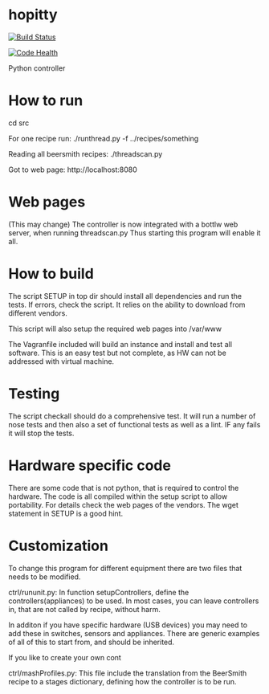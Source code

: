 hopitty
=======

[![Build Status](https://travis-ci.org/cloudymike/hopitty.svg?branch=master)](https://travis-ci.org/cloudymike/hopitty)


[![Code Health](https://landscape.io/github/cloudymike/hopitty/master/landscape.svg?style=flat)](https://landscape.io/github/cloudymike/hopitty/master)

Python controller

How to run
==========
cd src

For one recipe run:
./runthread.py -f ../recipes/something

Reading all beersmith recipes:
./threadscan.py

Got to web page:
http://localhost:8080


Web pages
=========
(This may change)
The controller is now integrated with a bottlw web server, when running threadscan.py
Thus starting this program will enable it all.

How to build
============
The script SETUP in top dir should install all dependencies and run the tests.
If errors, check the script. It relies on the ability to download from different
vendors.

This script will also setup the required web pages into /var/www

The Vagranfile included will build an instance and install and test all software.
This is an easy test but not complete, as HW can not be addressed with virtual machine.


Testing
=======
The script checkall should do a comprehensive test. It will run a number of
nose tests and then also a set of functional tests as well as a lint. IF any fails
it will stop the tests.

Hardware specific code
=======================
There are some code that is not python, that is required to control the hardware.
The code is all compiled within the setup script to allow portability. For details
check the web pages of the vendors. The wget statement in SETUP is a good hint.

Customization
=============
To change this program for different equipment there are two files that needs to be modified.

ctrl/rununit.py:
In function setupControllers, define the controllers(appliances) to be used. In most cases,
you can leave controllers in, that are not called by recipe, without harm.

In additon if you have specific hardware (USB devices) you may need to add 
these in switches, sensors and appliances. There are generic examples of all
of this to start from, and should be inherited.

If you like to create your own cont

ctrl/mashProfiles.py: 
This file include the translation from the BeerSmith recipe to 
a stages dictionary, defining how the controller is to be run.


